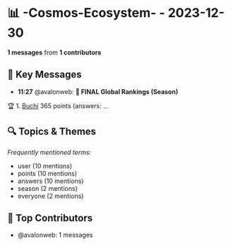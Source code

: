 # 📊 -Cosmos-Ecosystem- - 2023-12-30
**1 messages** from **1 contributors**

## 💬 Key Messages
- **11:27** @avalonweb: **🎉 FINAL Global Rankings (Season)**

🏆 1. [Buchi](tg://user?id=6097411808) 365 points (answers: ...

## 🔍 Topics & Themes
*Frequently mentioned terms:*
- user (10 mentions)
- points (10 mentions)
- answers (10 mentions)
- season (2 mentions)
- everyone (2 mentions)

## 👥 Top Contributors
- @avalonweb: 1 messages